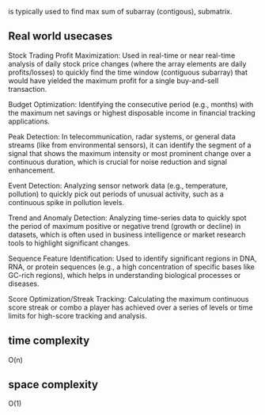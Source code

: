 is typically used to find max sum of subarray (contigous), submatrix. 

## Real world usecases
Stock Trading Profit Maximization: Used in real-time or near real-time analysis of daily stock price changes
(where the array elements are daily profits/losses) to quickly find the time window (contiguous subarray) that would have yielded
the maximum profit for a single buy-and-sell transaction.

Budget Optimization: Identifying the consecutive period (e.g., months) with the maximum net savings or highest disposable income in financial tracking applications.

Peak Detection: In telecommunication, radar systems, or general data streams (like from environmental sensors), 
it can identify the segment of a signal that shows the maximum intensity or most prominent change over a continuous duration,
which is crucial for noise reduction and signal enhancement.

Event Detection: Analyzing sensor network data (e.g., temperature, pollution) to quickly pick out periods of unusual activity, such as a continuous spike in pollution levels.

Trend and Anomaly Detection: Analyzing time-series data to quickly spot the period of maximum positive or negative trend (growth or decline) in datasets, 
which is often used in business intelligence or market research tools to highlight significant changes.

Sequence Feature Identification: Used to identify significant regions in DNA, RNA, or protein sequences 
(e.g., a high concentration of specific bases like GC-rich regions), which helps in understanding biological processes or diseases.

Score Optimization/Streak Tracking: Calculating the maximum continuous score streak or combo a player has achieved over a series of levels
or time limits for high-score tracking and analysis.

## time complexity 
O(n)

## space complexity
O(1)
